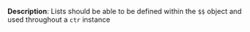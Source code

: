 __Description__: Lists should be able to be defined within the `$$` object and used throughout a `ctr` instance